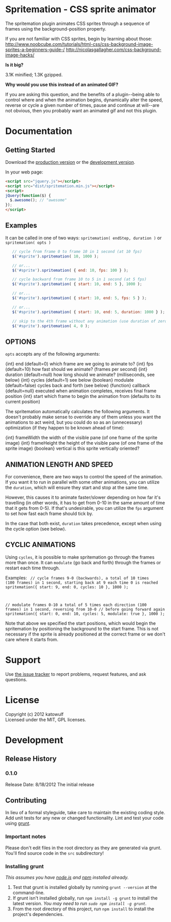 
# Spritemation - CSS sprite animator

The spritemation plugin animates CSS sprites through a sequence of frames using the background-position property.

If you are not familiar with CSS sprites, begin by learning about those:
http://www.noobcube.com/tutorials/html-css/css-background-image-sprites-a-beginners-guide-/
http://nicolasgallagher.com/css-background-image-hacks/

**Is it big?**

 3.1K minified; 1.3K gzipped.

**Why would you use this instead of an animated GIF?**

If you are asking this question, and the benefits of a plugin--being able to control where and when the animation begins,
dynamically alter the speed, reverse or cycle a given number of times, pause and continue at will--are not obvious,
then you probably want an animated gif and not this plugin.

# Documentation

## Getting Started
Download the [production version][min] or the [development version][max].

[min]: https://raw.github.com/zenovations/spritemation/master/spritemation.min.js
[max]: https://raw.github.com/zenovations/spritemation/master/spritemation.js

In your web page:

```html
<script src="jquery.js"></script>
<script src="dist/spritemation.min.js"></script>
<script>
jQuery(function($) {
  $.awesome(); // "awesome"
});
</script>
```

## Examples

It can be called in one of two ways: `spritemation( endStep, duration )` or `spritemation( opts )`

```javascript
   // cycle from frame 0 to frame 10 in 1 second (at 10 fps)
   $('#sprite').spritemation( 10, 1000 );

   // or...
   $('#sprite').spritemation( { end: 10, fps: 100 } );

   // cycle backward from frame 10 to 5 in 1 second (at 5 fps)
   $('#sprite').spritemation( { start: 10, end: 5 }, 1000 );

   // or...
   $('#sprite').spritemation( { start: 10, end: 5, fps: 5 } );

   // or...
   $('#sprite').spritemation( { start: 10, end: 5, duration: 1000 } );

   // skip to the 4th frame without any animation (use duration of zero)
   $('#sprite').spritemation( 4, 0 );
```

## OPTIONS

`opts` accepts any of the following arguments:

   {int}      end        (default=0) which frame are we going to animate to?
   {int}      fps        (default=10) how fast should we animate? (frames per second)
   {int}      duration   (default=null) how long should we animate? (milliseconds, see below)
   {int}      cycles     (default=1) see below
   {boolean}  modulate   (default=false) cycles back and forth (see below)
   {function} callback  {default=null} executed when animation completes, receives final frame position
   {int}      start       which frame to begin the animation from (defaults to its current position)

The spritemation automatically calculates the following arguments. It doesn't probably make sense to
override any of them unless you want the animations to act weird, but you could do so as an (unnecessary)
optimization (if they happen to be known ahead of time):

   {int}     frameWidth   the width of the visible pane (of one frame of the sprite image)
   {int}     frameHeight  the height of the visible pane (of one frame of the sprite image)
   {boolean} vertical     is this sprite vertically oriented?

## ANIMATION LENGTH AND SPEED

For convenience, there are two ways to control the speed of the animation. If you want it to run in parallel with
some other animations, you can utilize the `duration`, which will ensure they start and stop at the same time.

However, this causes it to animate faster/slower depending on how far it's travelling (in other words, it has
to get from 0-10 in the same amount of time that it gets from 0-5). If that's undesirable, you can utilize the
`fps` argument to set how fast each frame should tick by.

In the case that both exist, `duration` takes precedence, except when using the cycle option (see below).

## CYCLIC ANIMATIONS

Using `cycles`, it is possible to make spritemation go through the frames more than once. It can `modulate`
(go back and forth) through the frames or restart each time through.

Examples:
<code>
   // cycle frames 9-0 (backwards), a total of 10 times (100 frames) in 1 second, starting back at 9 each time 0 is reached
   spritemation({ start: 9, end: 0, cycles: 10 }, 1000 );

   // modulate frames 0-10 a total of 5 times each direction (100 frames) in 1 second, reversing from 10-0
   // before going forward again
   spritemation({ start: 0, end: 10, cycles: 5, modulate: true }, 1000 );
</code>

Note that above we specified the start positions, which would begin the spritemation by positioning the background
to the start frame. This is not necessary if the sprite is already positioned at the correct frame or we don't
care where it starts from.

# Support

Use [the issue tracker][issuetracker] to report problems, request features, and ask questions.

   [issuetracker]: http://github.com/Zenovations/spritemation/issues/

# License
Copyright (c) 2012 katowulf  
Licensed under the MIT, GPL licenses.

# Development

## Release History

### 0.1.0
Release Date: 8/18/2012
The initial release

## Contributing
In lieu of a formal styleguide, take care to maintain the existing coding style. Add unit tests for any new or changed functionality. Lint and test your code using [grunt](https://github.com/cowboy/grunt).

### Important notes
Please don't edit files in the root directory as they are generated via grunt. You'll find source code in the `src` subdirectory!

### Installing grunt
_This assumes you have [node.js](http://nodejs.org/) and [npm](http://npmjs.org/) installed already._

1. Test that grunt is installed globally by running `grunt --version` at the command-line.
1. If grunt isn't installed globally, run `npm install -g grunt` to install the latest version. _You may need to run `sudo npm install -g grunt`._
1. From the root directory of this project, run `npm install` to install the project's dependencies.

